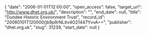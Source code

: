 {
  "date": "2006-01-01T12:00:00", 
  "open_access": false, 
  "target_url": "http://www.dhet.org.uk/", 
  "description": "", 
  "end_date": null, 
  "title": "Dundee Historic Environment Trust", 
  "record_id": "20060101T120000/jb9p9rNLitv4O21447YvvA==", 
  "publisher": "dhet.org.uk", 
  "slug": 31239, 
  "start_date": null
}

